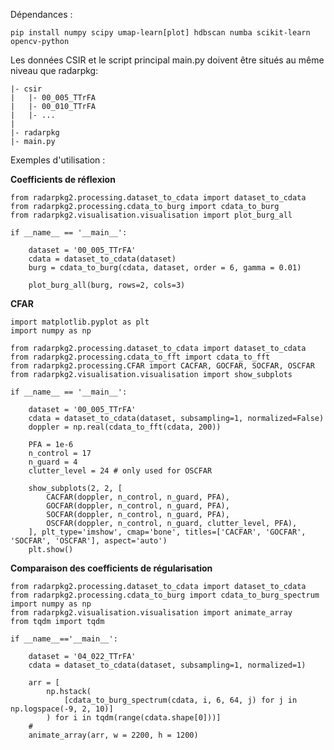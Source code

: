 Dépendances :
    
    pip install numpy scipy umap-learn[plot] hdbscan numba scikit-learn opencv-python

Les données CSIR et le script principal main.py doivent être situés au même niveau que radarpkg:

    |- csir
    |   |- 00_005_TTrFA
    |   |- 00_010_TTrFA
    |   |- ...
    |
    |- radarpkg
    |- main.py

Exemples d'utilisation :

**Coefficients de réflexion**

    from radarpkg2.processing.dataset_to_cdata import dataset_to_cdata
    from radarpkg2.processing.cdata_to_burg import cdata_to_burg
    from radarpkg2.visualisation.visualisation import plot_burg_all

    if __name__ == '__main__':

        dataset = '00_005_TTrFA'
        cdata = dataset_to_cdata(dataset)
        burg = cdata_to_burg(cdata, dataset, order = 6, gamma = 0.01)
    
        plot_burg_all(burg, rows=2, cols=3)

**CFAR**

    import matplotlib.pyplot as plt
    import numpy as np
    
    from radarpkg2.processing.dataset_to_cdata import dataset_to_cdata
    from radarpkg2.processing.cdata_to_fft import cdata_to_fft
    from radarpkg2.processing.CFAR import CACFAR, GOCFAR, SOCFAR, OSCFAR
    from radarpkg2.visualisation.visualisation import show_subplots
    
    if __name__ == '__main__':
    
        dataset = '00_005_TTrFA'
        cdata = dataset_to_cdata(dataset, subsampling=1, normalized=False)
        doppler = np.real(cdata_to_fft(cdata, 200))
    
        PFA = 1e-6
        n_control = 17
        n_guard = 4
        clutter_level = 24 # only used for OSCFAR
    
        show_subplots(2, 2, [
            CACFAR(doppler, n_control, n_guard, PFA),
            GOCFAR(doppler, n_control, n_guard, PFA),
            SOCFAR(doppler, n_control, n_guard, PFA),
            OSCFAR(doppler, n_control, n_guard, clutter_level, PFA),
        ], plt_type='imshow', cmap='bone', titles=['CACFAR', 'GOCFAR', 'SOCFAR', 'OSCFAR'], aspect='auto')
        plt.show()

**Comparaison des coefficients de régularisation**

    from radarpkg2.processing.dataset_to_cdata import dataset_to_cdata
    from radarpkg2.processing.cdata_to_burg import cdata_to_burg_spectrum
    import numpy as np
    from radarpkg2.visualisation.visualisation import animate_array
    from tqdm import tqdm
    
    if __name__=='__main__':
    
        dataset = '04_022_TTrFA'
        cdata = dataset_to_cdata(dataset, subsampling=1, normalized=1)
    
        arr = [
            np.hstack(
                [cdata_to_burg_spectrum(cdata, i, 6, 64, j) for j in np.logspace(-9, 2, 10)]
            ) for i in tqdm(range(cdata.shape[0]))]
        #
        animate_array(arr, w = 2200, h = 1200)
